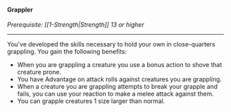 #### Grappler

_Prerequisite: [[1-Strength|Strength]] 13 or higher_

---

You've developed the skills necessary to hold your own in close-quarters grappling. You gain the following benefits:

-   When you are grappling a creature you use a bonus action to shove that creature prone.
-   You have Advantage on attack rolls against creatures you are grappling.
-   When a creature you are grappling attempts to break your grapple and fails, you can use your reaction to make a melee attack against them.
-   You can grapple creatures 1 size larger than normal.